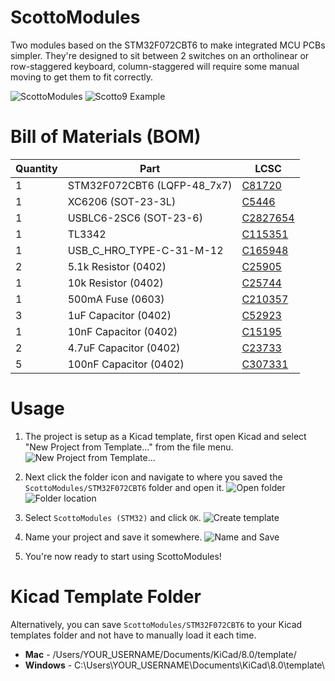 # ScottoModules

Two modules based on the STM32F072CBT6 to make integrated MCU PCBs simpler. They're designed to sit between 2 switches on an ortholinear or row-staggered keyboard, column-staggered will require some manual moving to get them to fit correctly.

![ScottoModules](https://github.com/joe-scotto/scottokeebs/assets/8194147/c64f8413-679c-4154-bca2-81b5d45da52f)
![Scotto9 Example](https://github.com/joe-scotto/scottokeebs/assets/8194147/ff219794-3ad3-4f89-b94d-071c3be15afd)

# Bill of Materials (BOM)

| Quantity | Part                        | LCSC                                                                               |
| -------- | --------------------------- | ---------------------------------------------------------------------------------- |
| 1        | STM32F072CBT6 (LQFP-48_7x7) | [C81720](https://jlcpcb.com/partdetail/Stmicroelectronics-STM32F072CBT6/C81720)    |
| 1        | XC6206 (SOT-23-3L)          | [C5446](https://jlcpcb.com/partdetail/TorexSemicon-XC6206P332MRG/C5446)            |
| 1        | USBLC6-2SC6 (SOT-23-6)      | [C2827654](https://jlcpcb.com/partdetail/TechPublic-USBLC62SC6/C2827654)           |
| 1        | TL3342                      | [C115351](https://jlcpcb.com/partdetail/Alpsalpine-SKQGABE010/C115351)             |
| 1        | USB_C_HRO_TYPE-C-31-M-12    | [C165948](https://jlcpcb.com/partdetail/Korean_HropartsElec-TYPE_C_31_M12/C165948) |
| 2        | 5.1k Resistor (0402)        | [C25905](https://jlcpcb.com/partdetail/26648-0402WGF5101TCE/C25905)                |
| 1        | 10k Resistor (0402)         | [C25744](https://jlcpcb.com/partdetail/26487-0402WGF1002TCE/C25744)                |
| 1        | 500mA Fuse (0603)           | [C210357](https://jlcpcb.com/partdetail/Bourns-MF_FSMF050X2/C210357)               |
| 3        | 1uF Capacitor (0402)        | [C52923](https://jlcpcb.com/partdetail/53938-CL05A105KA5NQNC/C52923)               |
| 1        | 10nF Capacitor (0402)       | [C15195](https://jlcpcb.com/partdetail/15869-CL05B103KB5NNNC/C15195)               |
| 2        | 4.7uF Capacitor (0402)      | [C23733](https://jlcpcb.com/partdetail/24469-CL05A475MP5NRNC/C23733)               |
| 5        | 100nF Capacitor (0402)      | [C307331](https://jlcpcb.com/partdetail/291005-CL05B104KB54PNC/C307331)            |

# Usage

1. The project is setup as a Kicad template, first open Kicad and select "New Project from Template..." from the file menu.
   ![New Project from Template...](https://github.com/joe-scotto/scottokeebs/assets/8194147/383bd477-ea00-497e-b474-fcde3cfbbf68)

2. Next click the folder icon and navigate to where you saved the `ScottoModules/STM32F072CBT6` folder and open it.
   ![Open folder](https://github.com/joe-scotto/scottokeebs/assets/8194147/5fca81d0-368b-4750-aca6-404c040dafac)
   ![Folder location](https://github.com/joe-scotto/scottokeebs/assets/8194147/e66a78c7-6ee5-496f-b147-3ba9a0db56f5)

3. Select `ScottoModules (STM32)` and click `OK`.
   ![Create template](https://github.com/joe-scotto/scottokeebs/assets/8194147/33a7cf74-bec3-4a9f-a3d7-1a1abb79739a)

4. Name your project and save it somewhere.
   ![Name and Save](https://github.com/joe-scotto/scottokeebs/assets/8194147/72c649a4-fe12-4581-af50-ddb49dd9555b)

5. You're now ready to start using ScottoModules!

# Kicad Template Folder

Alternatively, you can save `ScottoModules/STM32F072CBT6` to your Kicad templates folder and not have to manually load it each time.

-   **Mac** - /Users/YOUR_USERNAME/Documents/KiCad/8.0/template/
-   **Windows** - C:\Users\YOUR_USERNAME\Documents\KiCad\8.0\template\
